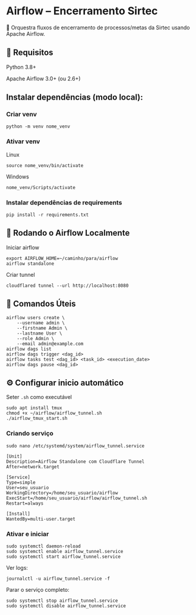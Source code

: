 # Airflow – Encerramento Sirtec

🎯 Orquestra fluxos de encerramento de processos/metas da Sirtec usando Apache Airflow.

## 🔧 Requisitos
Python 3.8+

Apache Airflow 3.0+ (ou 2.6+)

## Instalar dependências (modo local):

### Criar venv
```
python -m venv nome_venv
```

### Ativar venv
Linux
```
source nome_venv/bin/activate
```
Windows
```
nome_venv/Scripts/activate
```

### Instalar dependências de requirements
```
pip install -r requirements.txt
```

## 🚀 Rodando o Airflow Localmente

Iniciar airflow
```
export AIRFLOW_HOME=~/caminho/para/airflow
airflow standalone
```

Criar tunnel
```
cloudflared tunnel --url http://localhost:8080
```

## 🧠 Comandos Úteis

```
airflow users create \
    --username admin \
    --firstname Admin \
    --lastname User \
    --role Admin \
    --email admin@example.com
airflow dags list
airflow dags trigger <dag_id>
airflow tasks test <dag_id> <task_id> <execution_date>
airflow dags pause <dag_id>
```

## ⚙️ Configurar inicio automático

Seter `.sh` como executável
```
sudo apt install tmux
chmod +x ~/airflow/airflow_tunnel.sh
./airflow_tmux_start.sh
```

### Criando serviço

```
sudo nano /etc/systemd/system/airflow_tunnel.service
```

```
[Unit]
Description=Airflow Standalone com Cloudflare Tunnel
After=network.target

[Service]
Type=simple
User=seu_usuario
WorkingDirectory=/home/seu_usuario/airflow
ExecStart=/home/seu_usuario/airflow/airflow_tunnel.sh
Restart=always

[Install]
WantedBy=multi-user.target
```

### Ativar e iniciar

```
sudo systemctl daemon-reload
sudo systemctl enable airflow_tunnel.service
sudo systemctl start airflow_tunnel.service
```

Ver logs:
```
journalctl -u airflow_tunnel.service -f
```

Parar o serviço completo:
```
sudo systemctl stop airflow_tunnel.service
sudo systemctl disable airflow_tunnel.service
```
